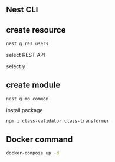 ## Nest CLI

## create resource
```bash
nest g res users
```

select REST API

select y

## create module

```bash
nest g mo common
```

install package
```bash
npm i class-validator class-transformer
```

## Docker command

```bash
docker-compose up -d
```